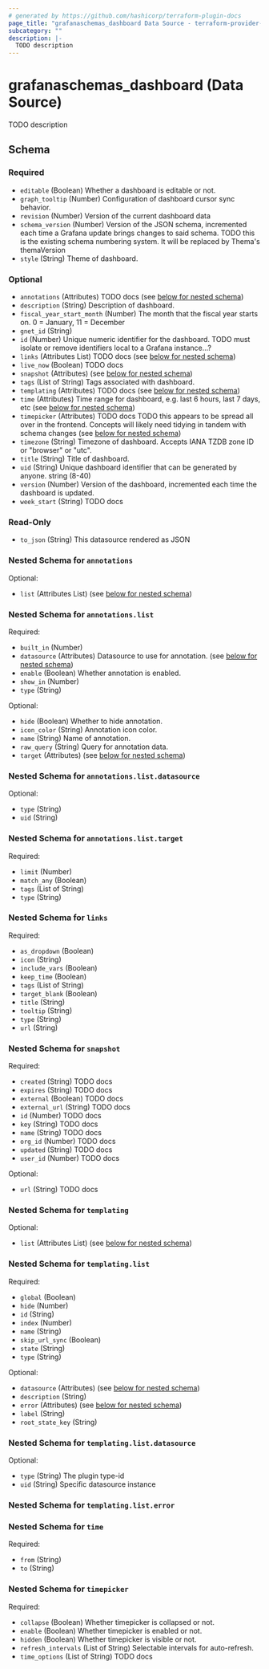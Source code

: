 ```yaml
---
# generated by https://github.com/hashicorp/terraform-plugin-docs
page_title: "grafanaschemas_dashboard Data Source - terraform-provider-grafana-schemas"
subcategory: ""
description: |-
  TODO description
---
```


# grafanaschemas_dashboard (Data Source)

TODO description



<!-- schema generated by tfplugindocs -->
## Schema

### Required

- `editable` (Boolean) Whether a dashboard is editable or not.
- `graph_tooltip` (Number) Configuration of dashboard cursor sync behavior.
- `revision` (Number) Version of the current dashboard data
- `schema_version` (Number) Version of the JSON schema, incremented each time a Grafana update brings
changes to said schema.
TODO this is the existing schema numbering system. It will be replaced by Thema's themaVersion
- `style` (String) Theme of dashboard.

### Optional

- `annotations` (Attributes) TODO docs (see [below for nested schema](#nestedatt--annotations))
- `description` (String) Description of dashboard.
- `fiscal_year_start_month` (Number) The month that the fiscal year starts on.  0 = January, 11 = December
- `gnet_id` (String)
- `id` (Number) Unique numeric identifier for the dashboard.
TODO must isolate or remove identifiers local to a Grafana instance...?
- `links` (Attributes List) TODO docs (see [below for nested schema](#nestedatt--links))
- `live_now` (Boolean) TODO docs
- `snapshot` (Attributes) (see [below for nested schema](#nestedatt--snapshot))
- `tags` (List of String) Tags associated with dashboard.
- `templating` (Attributes) TODO docs (see [below for nested schema](#nestedatt--templating))
- `time` (Attributes) Time range for dashboard, e.g. last 6 hours, last 7 days, etc (see [below for nested schema](#nestedatt--time))
- `timepicker` (Attributes) TODO docs
TODO this appears to be spread all over in the frontend. Concepts will likely need tidying in tandem with schema changes (see [below for nested schema](#nestedatt--timepicker))
- `timezone` (String) Timezone of dashboard. Accepts IANA TZDB zone ID or "browser" or "utc".
- `title` (String) Title of dashboard.
- `uid` (String) Unique dashboard identifier that can be generated by anyone. string (8-40)
- `version` (Number) Version of the dashboard, incremented each time the dashboard is updated.
- `week_start` (String) TODO docs

### Read-Only

- `to_json` (String) This datasource rendered as JSON

<a id="nestedatt--annotations"></a>
### Nested Schema for `annotations`

Optional:

- `list` (Attributes List) (see [below for nested schema](#nestedatt--annotations--list))

<a id="nestedatt--annotations--list"></a>
### Nested Schema for `annotations.list`

Required:

- `built_in` (Number)
- `datasource` (Attributes) Datasource to use for annotation. (see [below for nested schema](#nestedatt--annotations--list--datasource))
- `enable` (Boolean) Whether annotation is enabled.
- `show_in` (Number)
- `type` (String)

Optional:

- `hide` (Boolean) Whether to hide annotation.
- `icon_color` (String) Annotation icon color.
- `name` (String) Name of annotation.
- `raw_query` (String) Query for annotation data.
- `target` (Attributes) (see [below for nested schema](#nestedatt--annotations--list--target))

<a id="nestedatt--annotations--list--datasource"></a>
### Nested Schema for `annotations.list.datasource`

Optional:

- `type` (String)
- `uid` (String)


<a id="nestedatt--annotations--list--target"></a>
### Nested Schema for `annotations.list.target`

Required:

- `limit` (Number)
- `match_any` (Boolean)
- `tags` (List of String)
- `type` (String)




<a id="nestedatt--links"></a>
### Nested Schema for `links`

Required:

- `as_dropdown` (Boolean)
- `icon` (String)
- `include_vars` (Boolean)
- `keep_time` (Boolean)
- `tags` (List of String)
- `target_blank` (Boolean)
- `title` (String)
- `tooltip` (String)
- `type` (String)
- `url` (String)


<a id="nestedatt--snapshot"></a>
### Nested Schema for `snapshot`

Required:

- `created` (String) TODO docs
- `expires` (String) TODO docs
- `external` (Boolean) TODO docs
- `external_url` (String) TODO docs
- `id` (Number) TODO docs
- `key` (String) TODO docs
- `name` (String) TODO docs
- `org_id` (Number) TODO docs
- `updated` (String) TODO docs
- `user_id` (Number) TODO docs

Optional:

- `url` (String) TODO docs


<a id="nestedatt--templating"></a>
### Nested Schema for `templating`

Optional:

- `list` (Attributes List) (see [below for nested schema](#nestedatt--templating--list))

<a id="nestedatt--templating--list"></a>
### Nested Schema for `templating.list`

Required:

- `global` (Boolean)
- `hide` (Number)
- `id` (String)
- `index` (Number)
- `name` (String)
- `skip_url_sync` (Boolean)
- `state` (String)
- `type` (String)

Optional:

- `datasource` (Attributes) (see [below for nested schema](#nestedatt--templating--list--datasource))
- `description` (String)
- `error` (Attributes) (see [below for nested schema](#nestedatt--templating--list--error))
- `label` (String)
- `root_state_key` (String)

<a id="nestedatt--templating--list--datasource"></a>
### Nested Schema for `templating.list.datasource`

Optional:

- `type` (String) The plugin type-id
- `uid` (String) Specific datasource instance


<a id="nestedatt--templating--list--error"></a>
### Nested Schema for `templating.list.error`




<a id="nestedatt--time"></a>
### Nested Schema for `time`

Required:

- `from` (String)
- `to` (String)


<a id="nestedatt--timepicker"></a>
### Nested Schema for `timepicker`

Required:

- `collapse` (Boolean) Whether timepicker is collapsed or not.
- `enable` (Boolean) Whether timepicker is enabled or not.
- `hidden` (Boolean) Whether timepicker is visible or not.
- `refresh_intervals` (List of String) Selectable intervals for auto-refresh.
- `time_options` (List of String) TODO docs


